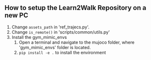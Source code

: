 
## How to setup the Learn2Walk Repository on a new PC

1. Change `assets_path` in 'ref_trajecs.py'.
2. Change `is_remote()` in 'scripts/common/utils.py'
3. Install the gym_mimic_envs
	1. Open a terminal and navigate to the mujoco folder, where 'gym_mimic_envs' folder is located. 
	2. `pip install -e .` to install the environment
